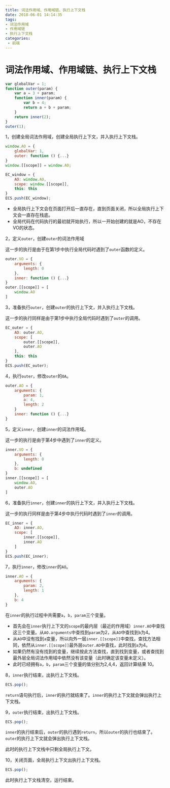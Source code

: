 ```yaml
---
title: 词法作用域、作用域链、执行上下文栈
date: 2018-06-01 14:14:35
tags:
- 词法作用域
- 作用域链
- 执行上下文栈
categories: 
 - 前端
---
```

# 词法作用域、作用域链、执行上下文栈

```JavaScript
var globalVar = 1;
function outer(param) {
    var a = 3 + param;
    function inner(param) {
        var b = 4;
        return a + b + param;
    }
    return inner(2);
}
outer(1);
```

1，创建全局词法作用域，创建全局执行上下文，并入执行上下文栈。

```JavaScript
window.AO = {
    globalVar: 1,
    outer: function () {...}
}
window.[[scope]] = window.AO;

EC_window = {
    AO: window.AO,
    scope: window.[[scope]],
    this: this
}
ECS.push(EC_window);
```

- 全局执行上下文会在页面打开后一直存在，直到页面关闭，所以全局执行上下文会一直存在栈底。
- 全局代码在代码执行的最初就开始执行，所以一开始创建的就是AO，不存在VO的状态。

2，定义`outer`，创建`outer`的词法作用域

这一步的执行是由于在第1步中执行全局代码时遇到了`outer`函数的定义。

```JavaScript
outer.VO = {
    arguments: {
        length: 0
    },
    inner: function () {...}
}
outer.[[scope]] = [
    window.AO
]
```

3，准备执行`outer`，创建`outer`的执行上下文，并入执行上下文栈。

这一步的执行同样是由于第1步中执行全局代码时遇到了`outer`的调用。

```JavaScript
EC_outer = {
    AO: outer.AO,
    scope: [
        outer.[[scope]],
        outer.AO
    ],
    this: this
}
ECS.push(EC_outer);
```

4，执行`outer`，修改`outer`的`OA`。

```JavaScript
outer.AO = {
    arguments: {
        param: 1,
        a: 4,
        length: 2
    }
    inner: function () {...}
}
```

5，定义`inner`，创建`inner`的词法作用域。

这一步的执行是由于第4步中遇到了`inner`的定义。

```JavaScript
inner.VO = {
    arguments: {
        length: 0
    },
    b: undefined
}
inner.[[scope]] = [
    window.AO,
    outer.AO
]
```

6，准备执行`inner`，创建`inner`的执行上下文，并入执行上下文栈。

这一步的执行同样是由于第4步中执行代码时遇到了`inner`的调用。

```JavaScript
EC_inner = {
    AO: inner.AO,
    scope: [
        inner.[[scope]],
        inner.AO
    ]
}
ECS.push(EC_inner);
```

7，执行`inner`，修改`inner`的`AO`。

```JavaScript
inner.AO = {
    arguments: {
        param: 2,
        length: 1
    },
    b: 4
}
```

在`inner`的执行过程中共需要`a`，`b`，`param`三个变量。

- 首先会在`inner`执行上下文的`scope`的最内层（最近的作用域）`inner.AO`中查找这三个变量。从`AO.arguments`中查找到`param`为2，从`AO`中查找到`b`为4。
- 从`AO`中没有找到`a`变量，所以向外一层`inner.[[scope]]`中查找，查找方法相同，依然从`inner.[[scope]]`最外层`outer.AO`中查找，此时找到`a`为4。
- 如果仍然有没有找到的变量，继续按此方法查找，直到找到变量，或者查找到最外层全局词法作用域中依然没有该变量（此时确定该变量未定义）。
- 此时已经拥有`a`，`b`，`param`三个变量的值分别为2,4,4，返回计算结果 10。

8，`inner`执行结束，出执行上下文栈。

```JavaScript
ECS.pop();
```

`return`语句执行后，`inner`的执行就结束了。`inner`的执行上下文就会弹出执行上下文栈。

9，`outer`执行结束，出执行上下文栈。

```JavaScript
ECS.pop();
```

`inner`的执行结束后，`outer`的执行遇到`return`，所以`outer`的执行也结束了。`outer`的执行上下文就会弹出执行上下文栈。

此时的执行上下文栈中只剩全局执行上下文。

10，关闭页面，全局执行上下文出执行上下文栈。

```JavaScript
ECS.pop();
```

此时执行上下文栈清空，运行结束。